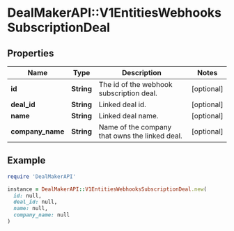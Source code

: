 # DealMakerAPI::V1EntitiesWebhooksSubscriptionDeal

## Properties

| Name | Type | Description | Notes |
| ---- | ---- | ----------- | ----- |
| **id** | **String** | The id of the webhook subscription deal. | [optional] |
| **deal_id** | **String** | Linked deal id. | [optional] |
| **name** | **String** | Linked deal name. | [optional] |
| **company_name** | **String** | Name of the company that owns the linked deal. | [optional] |

## Example

```ruby
require 'DealMakerAPI'

instance = DealMakerAPI::V1EntitiesWebhooksSubscriptionDeal.new(
  id: null,
  deal_id: null,
  name: null,
  company_name: null
)
```

